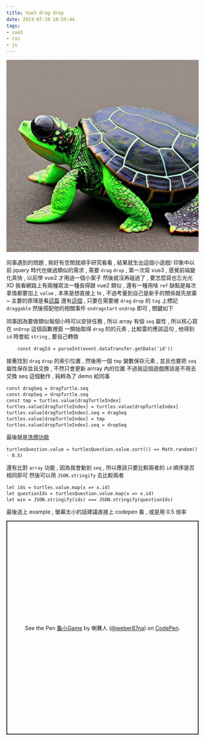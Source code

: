 ```yaml
---
title: Vue3 drag drop
date: 2023-07-10 18:55:44
tags:
- vue3
- css
- js
---
```

![電龜](https://raw.githubusercontent.com/weber87na/flowers/master/電龜2.png)
<!-- more -->

同事遇到的問題 , 剛好有空閒就順手研究看看 , 結果就生出這個小遊戲!
印象中以前 jquery 時代也做過類似的需求 , 需要 `drag` `drop` , 第一次寫 vue3 , 感覺前端變化真快 , 以前學 vue2 才用過一個小案子
然後就沒再碰過了 , 要怎麼寫也忘光光 XD
我看網路上有兩種寫法一種長得跟 vue2 類似 , 還有一種用啥 `ref` 缺點是每次拿值都要加上 `value` , 本來是想直接上 ts , 不過考量到自己是新手的關係就先放棄 ~
主要的原理是看[這篇](https://learnvue.co/articles/vue-drag-and-drop) 還有[這個](https://www.w3schools.com/html/html5_draganddrop.asp) , 只要在需要被 `drag` `drop` 的 `tag` 上標記 `draggable`
然後搭配他的相關事件 `ondragstart` `ondrop` 即可 , 關鍵如下

同事因為要做類似每個小時可以安排任務 , 所以 array 有個 `seq` 屬性 , 所以核心寫在 `onDrop` 這個函數裡面
一開始取得 `drag` 的的元素 , 比較雷的應該這句 , 他得到 `id` 時會給 `string` , 要自己轉換
```
    const dragId = parseInt(event.dataTransfer.getData('id'))
```

接著找到 `drag` `drop` 的索引位置 , 然後用一個 `tmp` 變數保存元素 , 並且也要把 `seq` 屬性保存並且交換 , 不然只會更新 arrray 內的位置
不過我這個遊戲應該是不用去交換 seq 這個動作 , 純粹為了 demo 給同事
```
const dragSeq = dragTurtle.seq
const dropSeq = dropTurtle.seq
const tmp = turtles.value[dragTurtleIndex]
turtles.value[dragTurtleIndex] = turtles.value[dropTurtleIndex]
turtles.value[dragTurtleIndex].seq = dragSeq
turtles.value[dropTurtleIndex] = tmp
turtles.value[dropTurtleIndex].seq = dropSeq
```

最後就是[洗牌功能](https://stackoverflow.com/questions/49555273/how-to-shuffle-an-array-of-objects-in-javascript)

```
turtlesQuestion.value = turtlesQuestion.value.sort(() => Math.random() - 0.5)
```

還有比對 `array` 功能 , 因為我會動到 `seq` , 所以應該只要比較兩者的 `id` 順序是否相同即可
然後可以用 `JSON.stringify` 去比較兩者
```
let ids = turtles.value.map(x => x.id)
let questionIds = turtlesQuestion.value.map(x => x.id)
let win = JSON.stringify(ids) === JSON.stringify(questionIds)
```

最後送上 example , 螢幕太小的話建議直接上 codepen 看 , 或是用 0.5 倍率

<p class="codepen" data-height="561" data-slug-hash="LYXOyab" data-user="weber87na" style="height: 561px; box-sizing: border-box; display: flex; align-items: center; justify-content: center; border: 2px solid; margin: 1em 0; padding: 1em;">
  <span>See the Pen <a href="https://codepen.io/weber87na/pen/LYXOyab">
  龜小Game</a> by 喇賽人 (<a href="https://codepen.io/weber87na">@weber87na</a>)
  on <a href="https://codepen.io">CodePen</a>.</span>
</p>
<script async src="https://cpwebassets.codepen.io/assets/embed/ei.js"></script>
